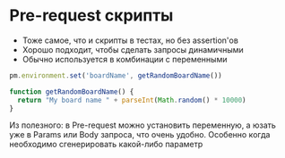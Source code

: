 # Pre-request скрипты

- Тоже самое, что и скрипты в тестах, но без assertion'ов
- Хорошо подходит, чтобы сделать запросы динамичными
- Обычно используется в комбинации с переменными

```javascript
pm.environment.set('boardName', getRandomBoardName())

function getRandomBoardName() {
  return "My board name " + parseInt(Math.random() * 10000)
}
```

Из полезного: в Pre-request можно установить переменную, а юзать уже в Params или Body запроса, что очень удобно.
Особенно когда необходимо сгенерировать какой-либо параметр
